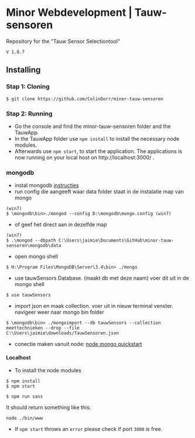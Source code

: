 # Minor Webdevelopment | Tauw-sensoren
Repository for the "Tauw Sensor Selectiontool"

`
V 1.0.7
`
## Installing
### Stap 1: Cloning
```
$ git clone https://github.com/ColinDorr/minor-tauw-sensoren
```

<!-- ### Stap 2: Preparing
- Create a .env file in the TauwApp folder (same level as the package.json)

- Fill `.env` with Funda json url and the Funda key. For exmaple:
```
URL=http://funda.kyrandia.nl/feeds/Aanbod.svc/json/
API_KEY=1234ThisWillBeTheFundaKey
```
- After creating the .env file and giving it the correct values, oyu are ready to run the application. -->

### Stap 2: Running
- Go the console and find the minor-tauw-sensoren folder and the TauwApp.
- In the TauwApp folder use ``npm install`` to install the necessary node modules.
- Afterwards use ``npm start``, to start the application. The applications is now running on your local host on http://localhost:3000/ .


### mongodb
- instal mongodb [instructies](https://www.mkyong.com/mongodb/how-to-install-mongodb-on-windows/)
- run config die aangeeft waar data folder staat in de instalatie map van mongo
```
(win7)
$ \mongodb\bin>./mongod --config D:\mongodb\mongo.config (win7)
```
- of geef het direct aan in dezelfde map
```
(win7)
$ .\mongod --dbpath C:\Users\jaimie\Documents\GitHub\minor-tauw-sensoren\mongodb\data
```

- open mongo shell
```
$ H:\Program Files\MongoDB\Server\3.4\bin> ./mongo
```
- use tauwSensors Database. (maakt db met deze naam)
voer dit uit in de mongo shell
```
$ use tauwSensors
```
- import json en maak collection.
voer uit in nieuw terminal venster. navigeer weer naar mongo bin folder
```
$ \mongodb\bin> ./mongoimport --db tauwSensors --collection meettechnieken --drop --file  C:\Users\jaimie\downloads/TauwSensoren.json
```
- conectie maken vanuit node:
[node mongo quickstart](http://mongodb.github.io/node-mongodb-native/2.2/quick-start/quick-start/)

#### Localhost
- To install the node modules
```
$ npm install
$ npm start

$ npm run sass
```
It should return something like this:
```
node ./bin/www
```

-   If `npm start` throws an `error` please check if port `3000` is free.
